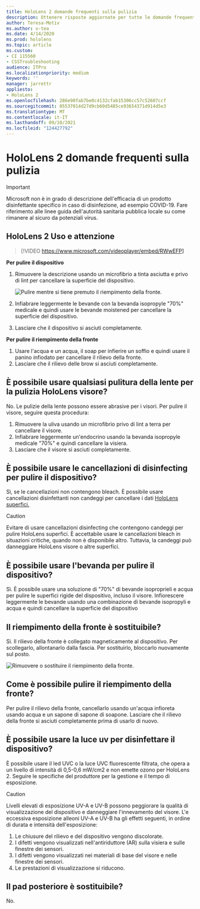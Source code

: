 ```yaml
---
title: HoloLens 2 domande frequenti sulla pulizia
description: Ottenere risposte aggiornate per tutte le domande frequenti per la pulizia e la gestione HoloLens 2 dispositivo.
author: Teresa-Motiv
ms.author: v-tea
ms.date: 4/14/2020
ms.prod: hololens
ms.topic: article
ms.custom:
- CI 115560
- CSSTroubleshooting
audience: ITPro
ms.localizationpriority: medium
keywords: ''
manager: jarrettr
appliesto:
- HoloLens 2
ms.openlocfilehash: 286e90fab7be0c4132cfab15306cc57c52607ccf
ms.sourcegitcommit: 05537014d27d9cb60d5485ce93654371d914d5e3
ms.translationtype: MT
ms.contentlocale: it-IT
ms.lasthandoff: 09/10/2021
ms.locfileid: "124427792"
---
```

# <a name="hololens-2-cleaning-faq"></a>HoloLens 2 domande frequenti sulla pulizia

> [!IMPORTANT]  
> Microsoft non è in grado di descrizione dell'efficacia di un prodotto disinfettante specifico in caso di disinfezione, ad esempio COVID-19. Fare riferimento alle linee guida dell'autorità sanitaria pubblica locale su come rimanere al sicuro da potenziali virus.  

## <a name="hololens-2-use-and-care"></a>HoloLens 2 Uso e attenzione

> [!VIDEO https://www.microsoft.com/videoplayer/embed/RWwEFP]

<!-- <iframe src="https://channel9.msdn.com/Shows/Docs-Mixed-Reality/HoloLens-2-Use-and-Care/player" width="960" height="540" allowFullScreen frameBorder="0" title="HoloLens 2 Use and Care - Microsoft Channel 9 Video"></iframe> -->

**Per pulire il dispositivo**

1. Rimuovere la descrizione usando un microfibrio a tinta asciutta e privo di lint per cancellare la superficie del dispositivo.

   ![Pulire mentre si tiene premuto il riempimento della fronte.](images/hl2-cleaning.png)

2. Infiabrare leggermente le bevande con la bevanda isopropyle "70%" medicale e quindi usare le bevande moistened per cancellare la superficie del dispositivo.

3. Lasciare che il dispositivo si asciuti completamente.

**Per pulire il riempimento della fronte**

1. Usare l'acqua e un acqua, il soap per infierire un soffio e quindi usare il panino infiodato per cancellare il rilievo della fronte.
1. Lasciare che il rilievo delle brow si asciuti completamente.

## <a name="can-i-use-any-lens-cleaner-for-cleaning-the-hololens-visor"></a>È possibile usare qualsiasi pulitura della lente per la pulizia HoloLens visore?

No. Le pulizie della lente possono essere abrasive per i visori. Per pulire il visore, seguire questa procedura:  

1. Rimuovere la uliva usando un microfibrio privo di lint a terra per cancellare il visore.
1. Infiabrare leggermente un'endocrino usando la bevanda isopropyle medicale "70%" e quindi cancellare la visiera.
1. Lasciare che il visore si asciuti completamente.

## <a name="can-i-use-disinfecting-wipes-to-clean-the-device"></a>È possibile usare le cancellazioni di disinfecting per pulire il dispositivo?

Sì, se le cancellazioni non contengono bleach. È possibile usare cancellazioni disinfettanti non candeggi per cancellare i dati [HoloLens superfici.](#hololens-2-use-and-care)  

> [!CAUTION]  
> Evitare di usare cancellazioni disinfecting che contengono candeggi per pulire HoloLens superfici. È accettabile usare le cancellazioni bleach in situazioni critiche, quando non è disponibile altro. Tuttavia, la candeggi può danneggiare HoloLens visore o altre superfici.

## <a name="can-i-use-alcohol-to-clean-the-device"></a>È possibile usare l'bevanda per pulire il dispositivo?

Sì. È possibile usare una soluzione di "70%" di bevande isoproprieli e acqua per pulire le superfici rigide del dispositivo, incluso il visore. Infiorescere leggermente le bevande usando una combinazione di bevande isopropyli e acqua e quindi cancellare la superficie del dispositivo

## <a name="is-the-brow-pad-replaceable"></a>Il riempimento della fronte è sostituibile?

Sì. Il rilievo della fronte è collegato magneticamente al dispositivo. Per scollegarlo, allontanarlo dalla fascia. Per sostituirlo, bloccarlo nuovamente sul posto.

![Rimuovere o sostituire il riempimento della fronte.](images/hololens2-remove-browpad.png)

## <a name="how-can-i-clean-the-brow-pad"></a>Come è possibile pulire il riempimento della fronte?

Per pulire il rilievo della fronte, cancellarlo usando un'acqua infioreta usando acqua e un sapone di sapone di soapone. Lasciare che il rilievo della fronte si asciuti completamente prima di usarlo di nuovo.

## <a name="can-i-use-ultraviolet-uv-light-to-sanitize-the-device"></a>È possibile usare la luce uv per disinfettare il dispositivo?

È possibile usare il led UVC o la luce UVC fluorescente filtrata, che opera a un livello di intensità di 0,5-0,6 mW/cm2 e non emette ozono per HoloLens 2. Seguire le specifiche del produttore per la gestione e il tempo di esposizione.

> [!CAUTION]  
> Livelli elevati di esposizione UV-A e UV-B possono peggiorare la qualità di visualizzazione del dispositivo e danneggiare l'innevamento del visore. L'e eccessiva esposizione alleoni UV-A e UV-B ha gli effetti seguenti, in ordine di durata e intensità dell'esposizione:
>  
> 1. Le chiusure del rilievo e del dispositivo vengono discolorate.
> 1. I difetti vengono visualizzati nell'antiriduttore (AR) sulla visiera e sulle finestre dei sensori.
> 1. I difetti vengono visualizzati nei materiali di base del visore e nelle finestre dei sensori.
> 1. Le prestazioni di visualizzazione si riducono.

## <a name="is-the-rear-pad-replaceable"></a>Il pad posteriore è sostituibile?

No.
